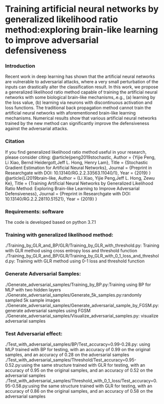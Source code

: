 # Training artificial neural networks by generalized likelihood ratio method:exploring brain-like learning to improve adversarial defensiveness

### Introduction
Recent work in deep learning has shown that the artificial neural networks  are vulnerable to adversarial attacks, where a very small perturbation of the inputs can drastically alter the classification result. In this work, we propose a generalized likelihood ratio method capable of training the artificial neural networks with some biological brain-like mechanisms,.e.g., (a) learning by the loss value, (b) learning via neurons with discontinuous activation and loss functions. The traditional back propagation method cannot train the artificial neural networks with aforementioned brain-like learning mechanisms. Numerical results show that various artificial neural networks trained by the new method can significantly improve the defensiveness against the adversarial attacks. 

### Citation

If you find generalized likelihood ratio method useful in your research, please consider citing:
    @article{peng2019stochastic,
        Author = {Yijie Peng, Li Xiao, Bernd Heidergott,Jeff L. Hong, Henry Lam},
        Title = {Stochastic Gradient Estimation for Artificial Neural Networks},
        Journal = {Preprint in Researchgate with DOI: 10.13140/RG.2.2.33563.11040/1},
        Year = {2019}
    }
      @article{Li2019brain-like,
        Author = {Li Xiao, Yijie Peng,Jeff L. Hong, Zewu Ke},
        Title = {Training Artificial Neural Networks by Generalized Likelihood Ratio Method: Exploring Brain-like Learning to Improve Adversarial Defensiveness},
        Journal = {Preprint in Researchgate with DOI: 10.13140/RG.2.2.28110.51521},
        Year = {2019}
    } 
    
### Requirements: software

The code is developed based on python 3.7.1

### Training with generalized likelihood method:
./Training_by_GLR_and_BP/GLR/Training_by_GLR_with_threshold.py: Training with GLR method using cross entropy loss and threshold function
./Training_by_GLR_and_BP/GLR/Training_by_GLR_with_0_1_loss_and_threshold.py: Training with GLR method using 0-1 loss and threshold function

### Generate Adversarial Samples:
./Generate_adversarial_samples/Training_by_BP.py:Training using BP for MLP with two hidden layers
./Generate_adversarial_samples/Generate_5k_samples.py:randomly sampled 5k sample images
./Generate_adversarial_samples/Generate_adversarial_sample_by_FGSM.py: generate adversarial samples using FGSM
./Generate_adversarial_samples/Visualize_adversarial_samples.py: visualize adversarial samples

### Test Adversarial effect:
./Test_with_adversarial_samples/BP/Test_accuracy=0.99-0.28.py: using MLP trained with BP for testing, with an accuracy of 0.99 on the original samples, and an accuracy of 0.28 on the adversarial samples
./Test_with_adversarial_samples/Threshold/Test_accuracy=0.95-0.52.py:using the same structure trained with GLR for testing, with an accuracy of 0.95 on the original samples, and an accuracy of 0.52 on the adversarial samples
./Test_with_adversarial_samples/Threshold_with_0_1_loss/Test_accuracy=0.95-0.58.py:using the same structure trained with GLR for testing, with an accuracy of 0.86 on the original samples, and an accuracy of 0.58 on the adversarial samples



